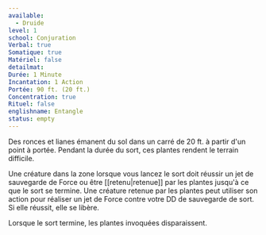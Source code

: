 ```yaml
---
available:
  - Druide
level: 1
school: Conjuration
Verbal: true
Somatique: true
Matériel: false
detailmat:
Durée: 1 Minute
Incantation: 1 Action
Portée: 90 ft. (20 ft.)
Concentration: true
Rituel: false
englishname: Entangle
status: empty
---
```

Des ronces et lianes émanent du sol dans un carré de 20 ft. à partir d'un point à portée. Pendant la durée du sort, ces plantes rendent le terrain difficile.

Une créature dans la zone lorsque vous lancez le sort doit réussir un jet de sauvegarde de Force ou être [[retenu|retenue]] par les plantes jusqu'à ce que le sort se termine. Une créature retenue par les plantes peut utiliser son action pour réaliser un jet de Force contre votre DD de sauvegarde de sort. Si elle réussit, elle se libère.

Lorsque le sort termine, les plantes invoquées disparaissent.
